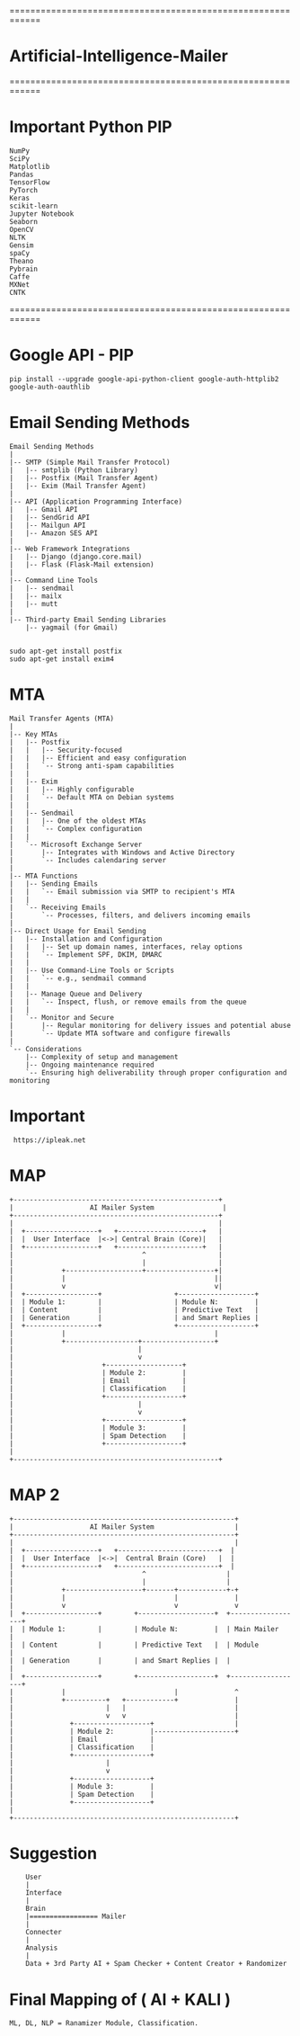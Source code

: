 ============================================================
# Artificial-Intelligence-Mailer


============================================================
# Important Python PIP

    NumPy
    SciPy
    Matplotlib
    Pandas
    TensorFlow
    PyTorch
    Keras
    scikit-learn
    Jupyter Notebook
    Seaborn
    OpenCV
    NLTK
    Gensim
    spaCy
    Theano
    Pybrain
    Caffe
    MXNet
    CNTK
============================================================


# Google API - PIP 

    pip install --upgrade google-api-python-client google-auth-httplib2 google-auth-oauthlib


# Email Sending Methods

    Email Sending Methods
    |
    |-- SMTP (Simple Mail Transfer Protocol)
    |   |-- smtplib (Python Library)
    |   |-- Postfix (Mail Transfer Agent)
    |   |-- Exim (Mail Transfer Agent)
    |
    |-- API (Application Programming Interface)
    |   |-- Gmail API
    |   |-- SendGrid API
    |   |-- Mailgun API
    |   |-- Amazon SES API
    |
    |-- Web Framework Integrations
    |   |-- Django (django.core.mail)
    |   |-- Flask (Flask-Mail extension)
    |
    |-- Command Line Tools
    |   |-- sendmail
    |   |-- mailx
    |   |-- mutt
    |
    |-- Third-party Email Sending Libraries
        |-- yagmail (for Gmail)


    sudo apt-get install postfix
    sudo apt-get install exim4



# MTA 

    Mail Transfer Agents (MTA)
    |
    |-- Key MTAs
    |   |-- Postfix
    |   |   |-- Security-focused
    |   |   |-- Efficient and easy configuration
    |   |   `-- Strong anti-spam capabilities
    |   |
    |   |-- Exim
    |   |   |-- Highly configurable
    |   |   `-- Default MTA on Debian systems
    |   |
    |   |-- Sendmail
    |   |   |-- One of the oldest MTAs
    |   |   `-- Complex configuration
    |   |
    |   `-- Microsoft Exchange Server
    |       |-- Integrates with Windows and Active Directory
    |       `-- Includes calendaring server
    |
    |-- MTA Functions
    |   |-- Sending Emails
    |   |   `-- Email submission via SMTP to recipient's MTA
    |   |
    |   `-- Receiving Emails
    |       `-- Processes, filters, and delivers incoming emails
    |
    |-- Direct Usage for Email Sending
    |   |-- Installation and Configuration
    |   |   |-- Set up domain names, interfaces, relay options
    |   |   `-- Implement SPF, DKIM, DMARC
    |   |
    |   |-- Use Command-Line Tools or Scripts
    |   |   `-- e.g., sendmail command
    |   |
    |   |-- Manage Queue and Delivery
    |   |   `-- Inspect, flush, or remove emails from the queue
    |   |
    |   `-- Monitor and Secure
    |       |-- Regular monitoring for delivery issues and potential abuse
    |       `-- Update MTA software and configure firewalls
    |
    `-- Considerations
        |-- Complexity of setup and management
        |-- Ongoing maintenance required
        `-- Ensuring high deliverability through proper configuration and monitoring





# Important
     https://ipleak.net



# MAP

    +---------------------------------------------------+
    |                   AI Mailer System                 |
    +---------------------------------------------------+
    |                                                   |
    |  +------------------+   +---------------------+   |
    |  |  User Interface  |<->| Central Brain (Core)|   |
    |  +------------------+   +---------------------+   |
    |                                ^                  |
    |                                |                  |
    |            +-------------------+-----------------+|
    |            |                                     ||
    |            v                                     v|
    |  +------------------+                  +-------------------+
    |  | Module 1:        |                  | Module N:         |
    |  | Content          |                  | Predictive Text   |
    |  | Generation       |                  | and Smart Replies |
    |  +------------------+                  +-------------------+
    |            |                                     |
    |            +------------------+------------------+
    |                               |
    |                               v
    |                      +-------------------+
    |                      | Module 2:         |
    |                      | Email             |
    |                      | Classification    |
    |                      +-------------------+
    |                               |
    |                               v
    |                      +-------------------+
    |                      | Module 3:         |
    |                      | Spam Detection    |
    |                      +-------------------+
    |
    +---------------------------------------------------+

# MAP 2

    +-------------------------------------------------------+
    |                   AI Mailer System                    |
    +-------------------------------------------------------+
    |                                                       |
    |  +------------------+   +-------------------------+  |
    |  |  User Interface  |<->|  Central Brain (Core)   |  |
    |  +------------------+   +-------------------------+  |
    |                                ^                    |
    |                                |                    |
    |            +-------------------+-------+------------+-+
    |            |                           |              |
    |            v                           v              v
    |  +------------------+        +-------------------+  +------------------+
    |  | Module 1:        |        | Module N:         |  | Main Mailer      |
    |  | Content          |        | Predictive Text   |  | Module           |
    |  | Generation       |        | and Smart Replies |  |                  |
    |  +------------------+        +-------------------+  +------------------+
    |            |                           |              ^
    |            +----------+   +------------+              |
    |                       |   |                           |
    |                       v   v                           |
    |              +-------------------+                    |
    |              | Module 2:         |--------------------+
    |              | Email             |
    |              | Classification    |
    |              +-------------------+
    |                       |
    |                       v
    |              +-------------------+
    |              | Module 3:         |
    |              | Spam Detection    |
    |              +-------------------+
    |
    +-------------------------------------------------------+

# Suggestion

        User
        |
        Interface
        |
        Brain
        |================= Mailer
        |
        Connecter
        |
        Analysis
        |
        Data + 3rd Party AI + Spam Checker + Content Creator + Randomizer


# Final Mapping of ( AI + KALI )

    ML, DL, NLP = Ranamizer Module, Classification.